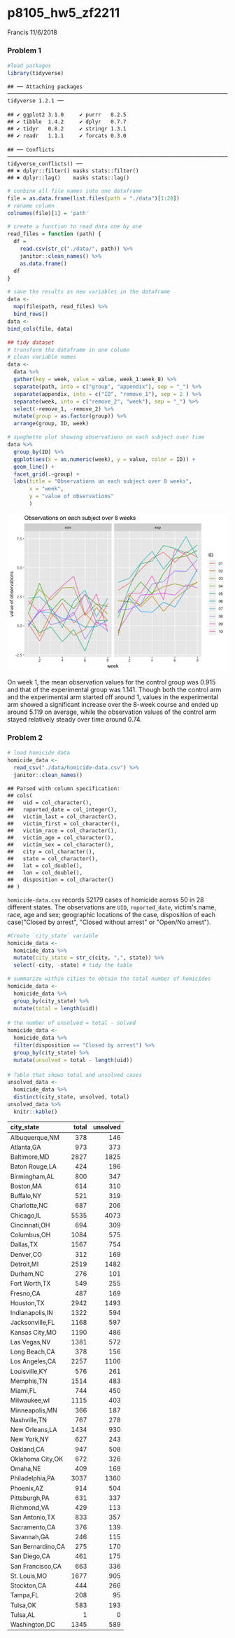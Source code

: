 p8105\_hw5\_zf2211
================
Francis
11/6/2018

### Problem 1

``` r
#load packages
library(tidyverse)
```

    ## ── Attaching packages ───────────────────────────────────────────────────────────────────────── tidyverse 1.2.1 ──

    ## ✔ ggplot2 3.1.0     ✔ purrr   0.2.5
    ## ✔ tibble  1.4.2     ✔ dplyr   0.7.7
    ## ✔ tidyr   0.8.2     ✔ stringr 1.3.1
    ## ✔ readr   1.1.1     ✔ forcats 0.3.0

    ## ── Conflicts ──────────────────────────────────────────────────────────────────────────── tidyverse_conflicts() ──
    ## ✖ dplyr::filter() masks stats::filter()
    ## ✖ dplyr::lag()    masks stats::lag()

``` r
# conbine all file names into one dataframe
file = as.data.frame(list.files(path = "./data")[1:20]) 
# rename column
colnames(file)[1] = 'path'
```

``` r
# create a function to read data one by one 
read_files = function (path) {
  df = 
    read.csv(str_c("./data/", path)) %>% 
    janitor::clean_names() %>% 
    as.data.frame()
  df
}
```

``` r
# save the results as new variables in the dataframe
data <- 
  map(file$path, read_files) %>% 
  bind_rows()
data <- 
bind_cols(file, data)
```

``` r
## tidy dataset
# transform the dataframe in one colume
# clean variable names
data <-  
  data %>% 
  gather(key = week, value = value, week_1:week_8) %>% 
  separate(path, into = c("group", "appendix"), sep = "_") %>% 
  separate(appendix, into = c("ID", "remove_1"), sep = 2 ) %>% 
  separate(week, into = c("remove_2", "week"), sep = "_") %>% 
  select(-remove_1, -remove_2) %>% 
  mutate(group = as.factor(group)) %>% 
  arrange(group, ID, week)
```

``` r
# spaghette plot showing observations on each subject over time
data %>% 
  group_by(ID) %>% 
  ggplot(aes(x = as.numeric(week), y = value, color = ID)) +
  geom_line() +
  facet_grid(.~group) +
  labs(title = "Observations on each subject over 8 weeks", 
       x = "week",
       y = "value of observations"
       )
```

![](p8105_hw5_zf2211_files/figure-markdown_github/unnamed-chunk-6-1.png)

On week 1, the mean observation values for the control group was 0.915 and that of the experimental group was 1.141. Though both the control arm and the experimental arm started off around 1, values in the experimental arm showed a significant increase over the 8-week course and ended up around 5.119 on average, while the observation values of the control arm stayed relatively steady over time around 0.74.

### Problem 2

``` r
# load homicide data
homicide_data <- 
  read_csv("./data/homicide-data.csv") %>% 
  janitor::clean_names()
```

    ## Parsed with column specification:
    ## cols(
    ##   uid = col_character(),
    ##   reported_date = col_integer(),
    ##   victim_last = col_character(),
    ##   victim_first = col_character(),
    ##   victim_race = col_character(),
    ##   victim_age = col_character(),
    ##   victim_sex = col_character(),
    ##   city = col_character(),
    ##   state = col_character(),
    ##   lat = col_double(),
    ##   lon = col_double(),
    ##   disposition = col_character()
    ## )

`homicide-data.csv` records 52179 cases of homicide across 50 in 28 different states. The observations are `UID`, `reported_date`, victim's name, race, age and sex; geographic locations of the case, disposition of each case("Closed by arrest", "Closed without arrest" or "Open/No arrest").

``` r
#Create `city_state` variable
homicide_data <- 
  homicide_data %>% 
  mutate(city_state = str_c(city, ",", state)) %>% 
  select(-city, -state) # tidy the table
```

``` r
# summarize within cities to obtain the total number of homicides
homicide_data <- 
  homicide_data %>% 
  group_by(city_state) %>% 
  mutate(total = length(uid))

# the number of unsolved = total - solved
homicide_data <- 
  homicide_data %>% 
  filter(disposition == "Closed by arrest") %>% 
  group_by(city_state) %>% 
  mutate(unsolved = total - length(uid))

# Table that shows total and unsolved cases
unsolved_data <- 
  homicide_data %>% 
  distinct(city_state, unsolved, total)
unsolved_data %>% 
  knitr::kable()
```

| city\_state       |  total|  unsolved|
|:------------------|------:|---------:|
| Albuquerque,NM    |    378|       146|
| Atlanta,GA        |    973|       373|
| Baltimore,MD      |   2827|      1825|
| Baton Rouge,LA    |    424|       196|
| Birmingham,AL     |    800|       347|
| Boston,MA         |    614|       310|
| Buffalo,NY        |    521|       319|
| Charlotte,NC      |    687|       206|
| Chicago,IL        |   5535|      4073|
| Cincinnati,OH     |    694|       309|
| Columbus,OH       |   1084|       575|
| Dallas,TX         |   1567|       754|
| Denver,CO         |    312|       169|
| Detroit,MI        |   2519|      1482|
| Durham,NC         |    276|       101|
| Fort Worth,TX     |    549|       255|
| Fresno,CA         |    487|       169|
| Houston,TX        |   2942|      1493|
| Indianapolis,IN   |   1322|       594|
| Jacksonville,FL   |   1168|       597|
| Kansas City,MO    |   1190|       486|
| Las Vegas,NV      |   1381|       572|
| Long Beach,CA     |    378|       156|
| Los Angeles,CA    |   2257|      1106|
| Louisville,KY     |    576|       261|
| Memphis,TN        |   1514|       483|
| Miami,FL          |    744|       450|
| Milwaukee,wI      |   1115|       403|
| Minneapolis,MN    |    366|       187|
| Nashville,TN      |    767|       278|
| New Orleans,LA    |   1434|       930|
| New York,NY       |    627|       243|
| Oakland,CA        |    947|       508|
| Oklahoma City,OK  |    672|       326|
| Omaha,NE          |    409|       169|
| Philadelphia,PA   |   3037|      1360|
| Phoenix,AZ        |    914|       504|
| Pittsburgh,PA     |    631|       337|
| Richmond,VA       |    429|       113|
| San Antonio,TX    |    833|       357|
| Sacramento,CA     |    376|       139|
| Savannah,GA       |    246|       115|
| San Bernardino,CA |    275|       170|
| San Diego,CA      |    461|       175|
| San Francisco,CA  |    663|       336|
| St. Louis,MO      |   1677|       905|
| Stockton,CA       |    444|       266|
| Tampa,FL          |    208|        95|
| Tulsa,OK          |    583|       193|
| Tulsa,AL          |      1|         0|
| Washington,DC     |   1345|       589|
